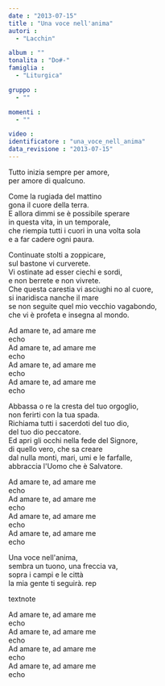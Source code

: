 ```yaml
---
date : "2013-07-15"
title : "Una voce nell'anima"
autori : 
  - "Lacchin"

album : ""
tonalita : "Do#-"
famiglia : 
  - "Liturgica"

gruppo : 
  - ""

momenti : 
  - ""

video : 
identificatore : "una_voce_nell_anima"
data_revisione : "2013-07-15"
---
```

  
  
  
  
  
  
  
  
  
Tutto inizia sempre per amore,  
per amore di qualcuno.  
  
Come la rugiada del mattino  
gona il cuore della terra.  
E allora dimmi se è possibile sperare  
in questa vita, in un temporale,  
che riempia tutti i cuori in una volta sola  
e a far cadere ogni paura.  
  
  
  
Continuate stolti a zoppicare,  
sul bastone vi curverete.  
Vi ostinate ad esser ciechi e sordi,  
e non berrete e non vivrete.  
Che questa carestia vi asciughi no al cuore,  
si inaridisca nanche il mare  
se non seguite quel mio vecchio vagabondo,  
che vi è profeta e insegna al mondo.  
  
  
Ad amare te, ad amare me     
echo  
Ad amare te, ad amare me   
echo  
Ad amare te, ad amare me   
echo  
Ad amare te, ad amare me   
echo  
  
  
  
Abbassa o re la cresta del tuo orgoglio,   
non ferirti con la tua spada.   
Richiama tutti i sacerdoti del tuo dio,   
del tuo dio peccatore.   
Ed apri gli occhi nella fede del Signore,   
di quello vero, che sa creare   
dal nulla monti, mari, umi e le farfalle,   
abbraccia l'Uomo che è Salvatore.  
  
  
  
Ad amare te, ad amare me   
echo  
Ad amare te, ad amare me   
echo  
Ad amare te, ad amare me   
echo  
Ad amare te, ad amare me   
echo  
  
  
  
Una voce nell'anima,  
sembra un tuono, una freccia va,  
sopra i campi e le città  
la mia gente ti seguirà. rep  
  
textnote  
  
  
Ad amare te, ad amare me   
echo  
Ad amare te, ad amare me   
echo  
Ad amare te, ad amare me   
echo  
Ad amare te, ad amare me   
echo  
  
  
  
